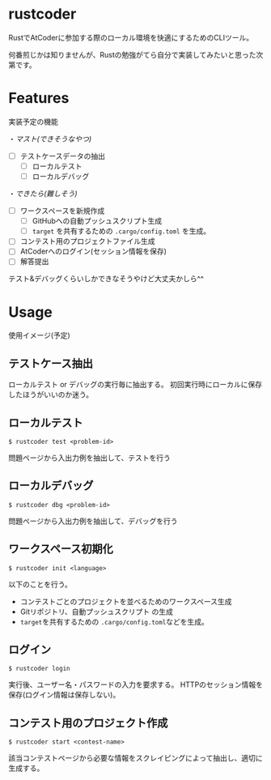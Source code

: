 # rustcoder
RustでAtCoderに参加する際のローカル環境を快適にするためのCLIツール。

何番煎じかは知りませんが、Rustの勉強がてら自分で実装してみたいと思った次第です。


# Features

実装予定の機能

・*マスト(できそうなやつ)*
- [ ] テストケースデータの抽出
    - [ ] ローカルテスト
    - [ ] ローカルデバッグ

・*できたら(難しそう)*
- [ ] ワークスペースを新規作成
    - [ ] GitHubへの自動プッシュスクリプト生成
    - [ ] `target` を共有するための `.cargo/config.toml` を生成。
- [ ] コンテスト用のプロジェクトファイル生成
- [ ] AtCoderへのログイン(セッション情報を保存)
- [ ] 解答提出

テスト&デバッグくらいしかできなそうやけど大丈夫かしら^^


# Usage

使用イメージ(予定)

## テストケース抽出

ローカルテスト or デバッグの実行毎に抽出する。
初回実行時にローカルに保存したほうがいいのか迷う。

## ローカルテスト

```
$ rustcoder test <problem-id>
```

問題ページから入出力例を抽出して、テストを行う

## ローカルデバッグ

```
$ rustcoder dbg <problem-id>
```

問題ページから入出力例を抽出して、デバッグを行う

## ワークスペース初期化

```
$ rustcoder init <language>
```

以下のことを行う。

- コンテストごとのプロジェクトを並べるためのワークスペース生成
- Gitリポジトリ、自動プッシュスクリプト の生成
- `target`を共有するための `.cargo/config.toml`などを生成。

## ログイン

```
$ rustcoder login
```

実行後、ユーザー名・パスワードの入力を要求する。
HTTPのセッション情報を保存(ログイン情報は保存しない)。

## コンテスト用のプロジェクト作成

```
$ rustcoder start <contest-name>
```

該当コンテストページから必要な情報をスクレイピングによって抽出し、適切に生成する。

